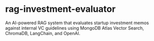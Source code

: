 # rag-investment-evaluator
An AI-powered RAG system that evaluates startup investment memos against internal VC guidelines using MongoDB Atlas Vector Search, ChromaDB, LangChain, and OpenAI.
